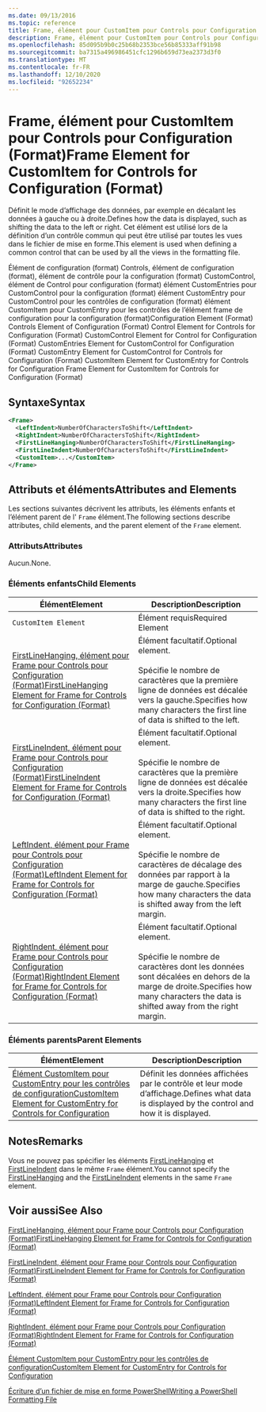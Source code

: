 ```yaml
---
ms.date: 09/13/2016
ms.topic: reference
title: Frame, élément pour CustomItem pour Controls pour Configuration (Format)
description: Frame, élément pour CustomItem pour Controls pour Configuration (Format)
ms.openlocfilehash: 85d095b9b0c25b68b2353bce56b85333aff91b98
ms.sourcegitcommit: ba7315a496986451cfc1296b659d73ea2373d3f0
ms.translationtype: MT
ms.contentlocale: fr-FR
ms.lasthandoff: 12/10/2020
ms.locfileid: "92652234"
---
```

# <a name="frame-element-for-customitem-for-controls-for-configuration-format"></a><span data-ttu-id="0ae48-103">Frame, élément pour CustomItem pour Controls pour Configuration (Format)</span><span class="sxs-lookup"><span data-stu-id="0ae48-103">Frame Element for CustomItem for Controls for Configuration (Format)</span></span>

<span data-ttu-id="0ae48-104">Définit le mode d’affichage des données, par exemple en décalant les données à gauche ou à droite.</span><span class="sxs-lookup"><span data-stu-id="0ae48-104">Defines how the data is displayed, such as shifting the data to the left or right.</span></span> <span data-ttu-id="0ae48-105">Cet élément est utilisé lors de la définition d’un contrôle commun qui peut être utilisé par toutes les vues dans le fichier de mise en forme.</span><span class="sxs-lookup"><span data-stu-id="0ae48-105">This element is used when defining a common control that can be used by all the views in the formatting file.</span></span>

<span data-ttu-id="0ae48-106">Élément de configuration (format) Controls, élément de configuration (format), élément de contrôle pour la configuration (format) CustomControl, élément de Control pour configuration (format) élément CustomEntries pour CustomControl pour la configuration (format) élément CustomEntry pour CustomControl pour les contrôles de configuration (format) élément CustomItem pour CustomEntry pour les contrôles de l’élément frame de configuration pour la configuration (format)</span><span class="sxs-lookup"><span data-stu-id="0ae48-106">Configuration Element (Format) Controls Element of Configuration (Format) Control Element for Controls for Configuration (Format) CustomControl Element for Control for Configuration (Format) CustomEntries Element for CustomControl for Configuration (Format) CustomEntry Element for CustomControl for Controls for Configuration (Format) CustomItem Element for CustomEntry for Controls for Configuration Frame Element for CustomItem for Controls for Configuration (Format)</span></span>

## <a name="syntax"></a><span data-ttu-id="0ae48-107">Syntaxe</span><span class="sxs-lookup"><span data-stu-id="0ae48-107">Syntax</span></span>

```xml
<Frame>
  <LeftIndent>NumberOfCharactersToShift</LeftIndent>
  <RightIndent>NumberOfCharactersToShift</RightIndent>
  <FirstLineHanging>NumberOfCharactersToShift</FirstLineHanging>
  <FirstLineIndent>NumberOfCharactersToShift</FirstLineIndent>
  <CustomItem>...</CustomItem>
</Frame>
```

## <a name="attributes-and-elements"></a><span data-ttu-id="0ae48-108">Attributs et éléments</span><span class="sxs-lookup"><span data-stu-id="0ae48-108">Attributes and Elements</span></span>

<span data-ttu-id="0ae48-109">Les sections suivantes décrivent les attributs, les éléments enfants et l’élément parent de l' `Frame` élément.</span><span class="sxs-lookup"><span data-stu-id="0ae48-109">The following sections describe attributes, child elements, and the parent element of the `Frame` element.</span></span>

### <a name="attributes"></a><span data-ttu-id="0ae48-110">Attributs</span><span class="sxs-lookup"><span data-stu-id="0ae48-110">Attributes</span></span>

<span data-ttu-id="0ae48-111">Aucun.</span><span class="sxs-lookup"><span data-stu-id="0ae48-111">None.</span></span>

### <a name="child-elements"></a><span data-ttu-id="0ae48-112">Éléments enfants</span><span class="sxs-lookup"><span data-stu-id="0ae48-112">Child Elements</span></span>

|<span data-ttu-id="0ae48-113">Élément</span><span class="sxs-lookup"><span data-stu-id="0ae48-113">Element</span></span>|<span data-ttu-id="0ae48-114">Description</span><span class="sxs-lookup"><span data-stu-id="0ae48-114">Description</span></span>|
|-------------|-----------------|
|`CustomItem Element`|<span data-ttu-id="0ae48-115">Élément requis</span><span class="sxs-lookup"><span data-stu-id="0ae48-115">Required Element</span></span>|
|[<span data-ttu-id="0ae48-116">FirstLineHanging, élément pour Frame pour Controls pour Configuration (Format)</span><span class="sxs-lookup"><span data-stu-id="0ae48-116">FirstLineHanging Element for Frame for Controls for Configuration (Format)</span></span>](./firstlinehanging-element-for-frame-for-controls-for-configuration-format.md)|<span data-ttu-id="0ae48-117">Élément facultatif.</span><span class="sxs-lookup"><span data-stu-id="0ae48-117">Optional element.</span></span><br /><br /> <span data-ttu-id="0ae48-118">Spécifie le nombre de caractères que la première ligne de données est décalée vers la gauche.</span><span class="sxs-lookup"><span data-stu-id="0ae48-118">Specifies how many characters the first line of data is shifted to the left.</span></span>|
|[<span data-ttu-id="0ae48-119">FirstLineIndent, élément pour Frame pour Controls pour Configuration (Format)</span><span class="sxs-lookup"><span data-stu-id="0ae48-119">FirstLineIndent Element for Frame for Controls for Configuration (Format)</span></span>](./firstlineindent-element-for-frame-for-controls-for-configuration-format.md)|<span data-ttu-id="0ae48-120">Élément facultatif.</span><span class="sxs-lookup"><span data-stu-id="0ae48-120">Optional element.</span></span><br /><br /> <span data-ttu-id="0ae48-121">Spécifie le nombre de caractères que la première ligne de données est décalée vers la droite.</span><span class="sxs-lookup"><span data-stu-id="0ae48-121">Specifies how many characters the first line of data is shifted to the right.</span></span>|
|[<span data-ttu-id="0ae48-122">LeftIndent, élément pour Frame pour Controls pour Configuration (Format)</span><span class="sxs-lookup"><span data-stu-id="0ae48-122">LeftIndent Element for Frame for Controls for Configuration (Format)</span></span>](./leftindent-element-for-frame-for-controls-for-configuration-format.md)|<span data-ttu-id="0ae48-123">Élément facultatif.</span><span class="sxs-lookup"><span data-stu-id="0ae48-123">Optional element.</span></span><br /><br /> <span data-ttu-id="0ae48-124">Spécifie le nombre de caractères de décalage des données par rapport à la marge de gauche.</span><span class="sxs-lookup"><span data-stu-id="0ae48-124">Specifies how many characters the data is shifted away from the left margin.</span></span>|
|[<span data-ttu-id="0ae48-125">RightIndent, élément pour Frame pour Controls pour Configuration (Format)</span><span class="sxs-lookup"><span data-stu-id="0ae48-125">RightIndent Element for Frame for Controls for Configuration (Format)</span></span>](./rightindent-element-for-frame-for-controls-for-configuration-format.md)|<span data-ttu-id="0ae48-126">Élément facultatif.</span><span class="sxs-lookup"><span data-stu-id="0ae48-126">Optional element.</span></span><br /><br /> <span data-ttu-id="0ae48-127">Spécifie le nombre de caractères dont les données sont décalées en dehors de la marge de droite.</span><span class="sxs-lookup"><span data-stu-id="0ae48-127">Specifies how many characters the data is shifted away from the right margin.</span></span>|

### <a name="parent-elements"></a><span data-ttu-id="0ae48-128">Éléments parents</span><span class="sxs-lookup"><span data-stu-id="0ae48-128">Parent Elements</span></span>

|<span data-ttu-id="0ae48-129">Élément</span><span class="sxs-lookup"><span data-stu-id="0ae48-129">Element</span></span>|<span data-ttu-id="0ae48-130">Description</span><span class="sxs-lookup"><span data-stu-id="0ae48-130">Description</span></span>|
|-------------|-----------------|
|[<span data-ttu-id="0ae48-131">Élément CustomItem pour CustomEntry pour les contrôles de configuration</span><span class="sxs-lookup"><span data-stu-id="0ae48-131">CustomItem Element for CustomEntry for Controls for Configuration</span></span>](./customitem-element-for-customentry-for-controls-for-configuration-format.md)|<span data-ttu-id="0ae48-132">Définit les données affichées par le contrôle et leur mode d’affichage.</span><span class="sxs-lookup"><span data-stu-id="0ae48-132">Defines what data is displayed by the control and how it is displayed.</span></span>|

## <a name="remarks"></a><span data-ttu-id="0ae48-133">Notes</span><span class="sxs-lookup"><span data-stu-id="0ae48-133">Remarks</span></span>

<span data-ttu-id="0ae48-134">Vous ne pouvez pas spécifier les éléments [FirstLineHanging](./firstlinehanging-element-for-frame-for-controls-for-configuration-format.md) et [FirstLineIndent](./firstlineindent-element-for-frame-for-controls-for-configuration-format.md) dans le même `Frame` élément.</span><span class="sxs-lookup"><span data-stu-id="0ae48-134">You cannot specify the [FirstLineHanging](./firstlinehanging-element-for-frame-for-controls-for-configuration-format.md) and the [FirstLineIndent](./firstlineindent-element-for-frame-for-controls-for-configuration-format.md) elements in the same `Frame` element.</span></span>

## <a name="see-also"></a><span data-ttu-id="0ae48-135">Voir aussi</span><span class="sxs-lookup"><span data-stu-id="0ae48-135">See Also</span></span>

[<span data-ttu-id="0ae48-136">FirstLineHanging, élément pour Frame pour Controls pour Configuration (Format)</span><span class="sxs-lookup"><span data-stu-id="0ae48-136">FirstLineHanging Element for Frame for Controls for Configuration (Format)</span></span>](./firstlinehanging-element-for-frame-for-controls-for-configuration-format.md)

[<span data-ttu-id="0ae48-137">FirstLineIndent, élément pour Frame pour Controls pour Configuration (Format)</span><span class="sxs-lookup"><span data-stu-id="0ae48-137">FirstLineIndent Element for Frame for Controls for Configuration (Format)</span></span>](./firstlineindent-element-for-frame-for-controls-for-configuration-format.md)

[<span data-ttu-id="0ae48-138">LeftIndent, élément pour Frame pour Controls pour Configuration (Format)</span><span class="sxs-lookup"><span data-stu-id="0ae48-138">LeftIndent Element for Frame for Controls for Configuration (Format)</span></span>](./leftindent-element-for-frame-for-controls-for-configuration-format.md)

[<span data-ttu-id="0ae48-139">RightIndent, élément pour Frame pour Controls pour Configuration (Format)</span><span class="sxs-lookup"><span data-stu-id="0ae48-139">RightIndent Element for Frame for Controls for Configuration (Format)</span></span>](./rightindent-element-for-frame-for-controls-for-configuration-format.md)

[<span data-ttu-id="0ae48-140">Élément CustomItem pour CustomEntry pour les contrôles de configuration</span><span class="sxs-lookup"><span data-stu-id="0ae48-140">CustomItem Element for CustomEntry for Controls for Configuration</span></span>](./customitem-element-for-customentry-for-controls-for-configuration-format.md)

[<span data-ttu-id="0ae48-141">Écriture d’un fichier de mise en forme PowerShell</span><span class="sxs-lookup"><span data-stu-id="0ae48-141">Writing a PowerShell Formatting File</span></span>](./writing-a-powershell-formatting-file.md)
